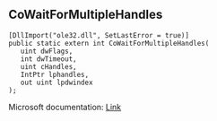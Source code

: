 ## CoWaitForMultipleHandles

```
[DllImport("ole32.dll", SetLastError = true)]
public static extern int CoWaitForMultipleHandles(
   uint dwFlags,
   int dwTimeout,
   uint cHandles,
   IntPtr lphandles,
   out uint lpdwindex
);
```

Microsoft documentation: [Link](https://docs.microsoft.com/en-us/windows/win32/api/combaseapi/nf-combaseapi-cowaitformultiplehandles)
